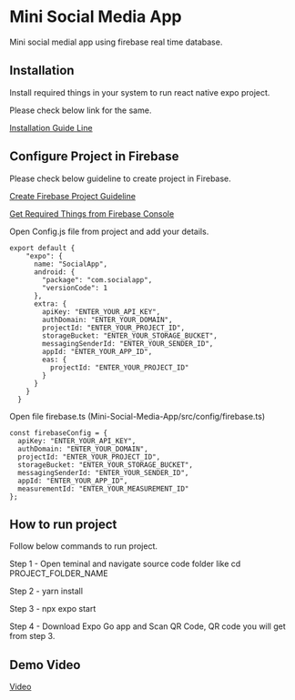 # Mini Social Media App

Mini social medial app using firebase real time database.

## Installation

Install required things in your system to run react native expo project. 

Please check below link for the same. 

[Installation Guide Line](https://reactnative.dev/docs/environment-setup)

## Configure Project in Firebase 

Please check below guideline to create project in Firebase. 

[Create Firebase Project Guideline](https://support.google.com/appsheet/answer/10104995?hl=en)

[Get Required Things from Firebase Console](https://firebase.google.com/docs/projects/learn-more#:~:text=of%20these%20options%3A-,Using%20the%20Firebase%20console%3A%20Click%20settings%20Project%20settings.,projects%20associated%20with%20your%20account)

Open Config.js file from project and add your details. 

```
export default {
    "expo": {
      name: "SocialApp",
      android: {
        "package": "com.socialapp",
        "versionCode": 1
      },
      extra: {
        apiKey: "ENTER_YOUR_API_KEY",
        authDomain: "ENTER_YOUR_DOMAIN",
        projectId: "ENTER_YOUR_PROJECT_ID",
        storageBucket: "ENTER_YOUR_STORAGE_BUCKET",
        messagingSenderId: "ENTER_YOUR_SENDER_ID",
        appId: "ENTER_YOUR_APP_ID",
        eas: {
          projectId: "ENTER_YOUR_PROJECT_ID"
        }
      }
    }
  }
```


Open file firebase.ts (Mini-Social-Media-App/src/config/firebase.ts)

```
const firebaseConfig = {
  apiKey: "ENTER_YOUR_API_KEY",
  authDomain: "ENTER_YOUR_DOMAIN",
  projectId: "ENTER_YOUR_PROJECT_ID",
  storageBucket: "ENTER_YOUR_STORAGE_BUCKET",
  messagingSenderId: "ENTER_YOUR_SENDER_ID",
  appId: "ENTER_YOUR_APP_ID",
  measurementId: "ENTER_YOUR_MEASUREMENT_ID"
};
```

## How to run project

Follow below commands to run project.
 
Step 1 - Open teminal and navigate source code folder like cd PROJECT_FOLDER_NAME

Step 2 -  yarn install 

Step 3 -  npx expo start

Step 4 - Download Expo Go app and Scan QR Code, QR code you will get from step 3.


## Demo Video 

[Video](https://www.loom.com/share/44fafc1956e84cbfb3ac26c211f683d4?sid=5ec018b9-4bb8-4e0c-b38c-9cedb8341f6f)